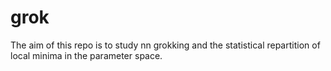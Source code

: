 # grok

The aim of this repo is to study nn grokking and the statistical repartition of local minima in the parameter space.